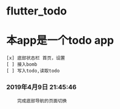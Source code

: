 # flutter_todo

# 本app是一个todo app

    [x] 底部状态栏 首页，设置
    [ ] 接入bomb
    [ ] 写入todo,读取todo



### 2019年4月9日 21:45:46
        完成底部导航的页面切换